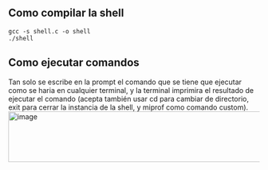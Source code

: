 ## Como compilar la shell
```
gcc -s shell.c -o shell
./shell
```
## Como ejecutar comandos
Tan solo se escribe en la prompt el comando que se tiene que ejecutar como se haria en cualquier terminal, y la terminal imprimira el resultado de ejecutar el comando (acepta también usar cd para cambiar de directorio, exit para cerrar la instancia de la shell, y miprof como comando custom).
<img width="757" height="102" alt="image" src="https://github.com/user-attachments/assets/c6c36591-42e4-4ef7-9568-8fd8bcde938b" />
